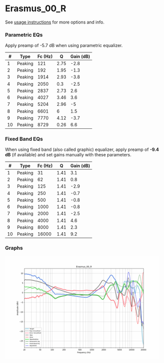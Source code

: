 # Erasmus_00_R
See [usage instructions](https://github.com/jaakkopasanen/AutoEq#usage) for more options and info.

### Parametric EQs
Apply preamp of -5.7 dB when using parametric equalizer.

|   # | Type    |   Fc (Hz) |    Q |   Gain (dB) |
|-----|---------|-----------|------|-------------|
|   1 | Peaking |       121 | 2.75 |        -2.8 |
|   2 | Peaking |       192 | 1.95 |        -1.3 |
|   3 | Peaking |      1914 | 2.93 |        -3.8 |
|   4 | Peaking |      2050 | 0.3  |        -2.5 |
|   5 | Peaking |      2837 | 2.73 |         2.6 |
|   6 | Peaking |      4027 | 3.46 |         3.6 |
|   7 | Peaking |      5204 | 2.96 |        -5   |
|   8 | Peaking |      6601 | 6    |         1.5 |
|   9 | Peaking |      7770 | 4.12 |        -3.7 |
|  10 | Peaking |      8729 | 0.26 |         6.6 |

### Fixed Band EQs
When using fixed band (also called graphic) equalizer, apply preamp of **-9.4 dB** (if available) and set gains manually with these parameters.

|   # | Type    |   Fc (Hz) |    Q |   Gain (dB) |
|-----|---------|-----------|------|-------------|
|   1 | Peaking |        31 | 1.41 |         3.1 |
|   2 | Peaking |        62 | 1.41 |         0.8 |
|   3 | Peaking |       125 | 1.41 |        -2.9 |
|   4 | Peaking |       250 | 1.41 |        -0.7 |
|   5 | Peaking |       500 | 1.41 |        -0.8 |
|   6 | Peaking |      1000 | 1.41 |        -0.8 |
|   7 | Peaking |      2000 | 1.41 |        -2.5 |
|   8 | Peaking |      4000 | 1.41 |         4.6 |
|   9 | Peaking |      8000 | 1.41 |         2.3 |
|  10 | Peaking |     16000 | 1.41 |         9.2 |

### Graphs
![](./Erasmus_00_R.png)
